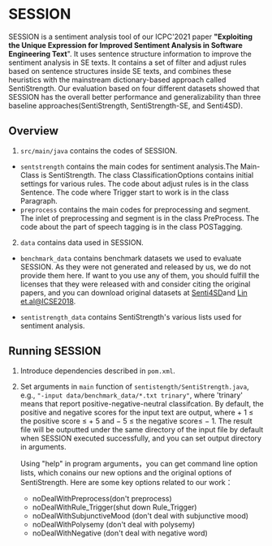 # SESSION
SESSION is a sentiment analysis tool of our ICPC'2021 paper **"Exploiting the Unique Expression for Improved Sentiment Analysis in Software Engineering Text**".
It uses sentence structure information to improve the sentiment analysis in SE texts. 
It contains a set of filter and adjust rules based on sentence structures inside SE texts, 
and combines these heuristics with the mainstream dictionary-based approach called SentiStrength. 
Our evaluation based on four different datasets showed that SESSION has the overall better performance 
and generalizability than three baseline approaches(SentiStrength, SentiStrength-SE, and Senti4SD). 

## Overview
1. ```src/main/java``` contains the codes of SESSION. 
  * ```sentstrength``` contains the main codes for sentiment analysis.The Main-Class is SentiStrength.
    The class ClassificationOptions contains initial settings for various rules. 
    The code about adjust rules is in the class Sentence.
    The code where Trigger start to work is in the class Paragraph.
  * ```preprocess``` contains the main codes for preprocessing and segment. 
    The inlet of preprocessing and segment is in the class PreProcess.
    The code about the part of speech tagging is in the class POSTagging.

  
2. ```data``` contains data used in SESSION.
  * ```benchmark_data``` contains benchmark datasets we used to evaluate SESSION. 
  As they were not generated and released by us, we do not provide them here. 
  If want to you use any of them, you should fulfill the licenses that they were released with and consider citing the original papers, and you can download original datasets at [Senti4SD](https://github.com/collab-uniba/Senti4SD)and [Lin et.al@ICSE2018](https://sentiment-se.github.io/replication.zip).

  * ```sentistrength_data```  contains SentiStrength's various lists used for sentiment analysis.


## Running SESSION
1. Introduce dependencies described in ```pom.xml```.
2. Set arguments in ```main``` function of ```sentistength/SentiStrength.java```, e.g., ```"-input data/benchmark_data/*.txt trinary"```, where 'trinary' means that report positive-negative-neutral classifcation.
    By default, the positive and negative scores for the input text are output, where + 1 ≤ the positive score ≤ + 5 and − 5 ≤ the negative score≤ − 1.
    The result file will be outputted under the same directory of the input file by default when SESSION executed successfully, and you can set output directory in arguments. 
  
    Using "help" in program arguments，you can get command line option lists, 
    which conains our new options and the original options of SentiStrength. 
    Here are some key options related to our work：
    * noDealWithPreprocess(don't preprocess)
    * noDealWithRule_Trigger(shut down Rule_Trigger)
    * noDealWithSubjunctiveMood (don't deal with subjunctive mood)
    * noDealWithPolysemy (don't deal with polysemy)
    * noDealWithNegative (don't deal with negative word)

